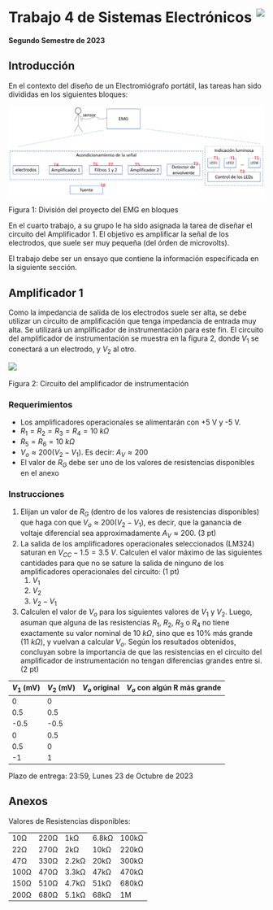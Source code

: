 # <img src="https://julianodb.github.io/SISTEMAS_ELECTRONICOS_PARA_INGENIERIA_BIOMEDICA/img/logo_fing.png?raw=true" align="right" height="45"> Trabajo 4 de Sistemas Electrónicos

#### Segundo Semestre de 2023

## Introducción

En el contexto del diseño de un Electromiógrafo portátil, las tareas han sido divididas en los siguientes bloques:

![TX_bloques](../img/TX_bloques.png)

Figura 1: División del proyecto del EMG en bloques

En el cuarto trabajo, a su grupo le ha sido asignada la tarea de diseñar el circuito del Amplificador 1. El objetivo es amplificar la señal de los electrodos, que suele ser muy pequeña (del órden de microvolts).

El trabajo debe ser un ensayo que contiene la información especificada en la siguiente sección.

## Amplificador 1

Como la impedancia de salida de los electrodos suele ser alta, se debe utilizar un circuito de amplificación que tenga impedancia de entrada muy alta. Se utilizará un amplificador de instrumentación para este fin. El circuito del amplificador de instrumentación se muestra en la figura 2, donde $V_1$ se conectará a un electrodo, y $V_2$ al otro.

<img src="https://julianodb.github.io/electronic_circuits_diagrams/instrumentation_amplifier.png" width="500">

Figura 2: Circuito del amplificador de instrumentación

### Requerimientos
- Los amplificadores operacionales se alimentarán con +5 V y -5 V.
- $R_1 = R_2 = R_3 = R_4 = 10\ k\Omega$
- $R_5 = R_6 = 10\ k\Omega$
- $V_o \approx 200 (V_2 - V_1)$. Es decir: $A_V \approx 200$
- El valor de $R_G$ debe ser uno de los valores de resistencias disponibles en el anexo

### Instrucciones
1. Elijan un valor de $R_G$ (dentro de los valores de resistencias disponibles) que haga con que $V_o \approx 200 (V_2 - V_1)$, es decir, que la ganancia de voltaje diferencial sea approximadamente $A_V \approx 200$. (3 pt)
1. La salida de los amplificadores operacionales seleccionados (LM324) saturan en $V_{CC} - 1.5 = 3.5\ V$. Calculen el valor máximo de las siguientes cantidades para que no se sature la salida de ninguno de los amplificadores operacionales del circuito: (1 pt)
    1. $V_1$
    2. $V_2$
    3. $V_2 - V_1$
1. Calculen el valor de $V_o$ para los siguientes valores de $V_1$ y $V_2$. Luego, asuman que alguna de las resistencias $R_1$, $R_2$, $R_3$ o $R_4$ no tiene exactamente su valor nominal de $10\ k\Omega$, sino que es 10% más grande ($11\ k\Omega$), y vuelvan a calcular $V_o$. Según los resultados obtenidos, concluyan sobre la importancia de que las resistencias en el circuito del amplificador de instrumentación no tengan diferencias grandes entre si. (2 pt)

| $V_1$ (mV) | $V_2$ (mV) | $V_o$ original | $V_o$ con algún R más grande |
| -- | -- | -- | -- |
| 0 | 0 | | |
| 0.5 | 0.5 | | |
| -0.5 | -0.5 | | |
| 0 | 0.5 | | |
| 0.5 | 0 | | |
| -1 | 1 | | |

Plazo de entrega: 23:59, Lunes 23 de Octubre de 2023

## Anexos

Valores de Resistencias disponibles:

|   |  |        |       |  |
|------|------|-----------|------------|-------|
| 10Ω  | 220Ω | 1kΩ       | 6.8kΩ      | 100kΩ |
| 22Ω  | 270Ω | 2kΩ       | 10kΩ       | 220kΩ |
| 47Ω  | 330Ω | 2.2kΩ     | 20kΩ       | 300kΩ |
| 100Ω | 470Ω | 3.3kΩ     | 47kΩ       | 470kΩ |
| 150Ω | 510Ω | 4.7kΩ     | 51kΩ       | 680kΩ |
| 200Ω | 680Ω | 5.1kΩ     | 68kΩ       | 1M    |
